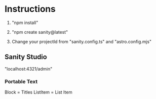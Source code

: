 # Instructions

1. "npm install"
2. "npm create sanity@latest"

3. Change your projectId from "sanity.config.ts" and "astro.config.mjs"

## Sanity Studio

"localhost:4321/admin"

### Portable Text

Block = Titles
ListItem = List Item
